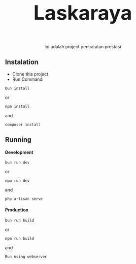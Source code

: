 <p align="center" style='font-size: 4rem; font-weight: bold'>Laskaraya</p>

<p align="center">
Ini adalah project pencatatan prestasi
</p>

## Instalation

- Clone this project
- Run Command

```
bun install
```

or

```
npm install
```

and

```
composer install
```

## Running

#### Development

```
bun run dev
```

or

```
npm run dev
```

and

```
php artisan serve
```

#### Production

```
bun run build
```

or

```
npm run build
```

and

```
Run using webserver
```
